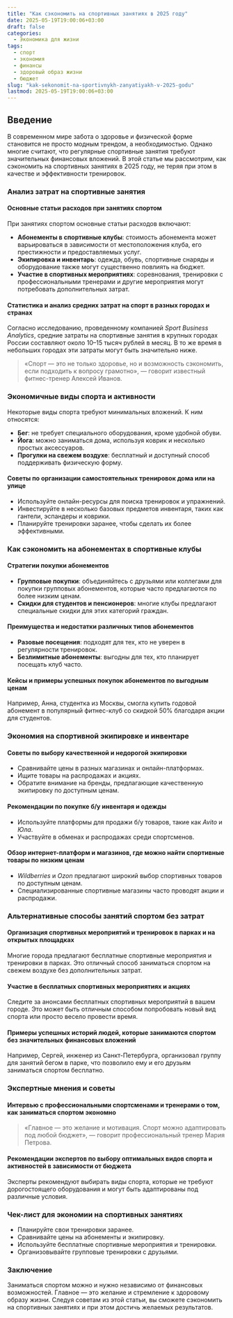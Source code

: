 ```yaml
---
title: "Как сэкономить на спортивных занятиях в 2025 году"
date: 2025-05-19T19:00:06+03:00
draft: false
categories:
  - Экономика для жизни
tags:
  - спорт
  - экономия
  - финансы
  - здоровый образ жизни
  - бюджет
slug: "kak-sekonomit-na-sportivnykh-zanyatiyakh-v-2025-godu"
lastmod: 2025-05-19T19:00:06+03:00
---
```


## Введение

В современном мире забота о здоровье и физической форме становится не просто модным трендом, а необходимостью. Однако многие считают, что регулярные спортивные занятия требуют значительных финансовых вложений. В этой статье мы рассмотрим, как сэкономить на спортивных занятиях в 2025 году, не теряя при этом в качестве и эффективности тренировок.

### Анализ затрат на спортивные занятия

#### Основные статьи расходов при занятиях спортом

При занятиях спортом основные статьи расходов включают:

- **Абонементы в спортивные клубы**: стоимость абонемента может варьироваться в зависимости от местоположения клуба, его престижности и предоставляемых услуг.
- **Экипировка и инвентарь**: одежда, обувь, спортивные снаряды и оборудование также могут существенно повлиять на бюджет.
- **Участие в спортивных мероприятиях**: соревнования, тренировки с профессиональными тренерами и другие мероприятия могут потребовать дополнительных затрат.

#### Статистика и анализ средних затрат на спорт в разных городах и странах

Согласно исследованию, проведенному компанией *Sport Business Analytics*, средние затраты на спортивные занятия в крупных городах России составляют около 10–15 тысяч рублей в месяц. В то же время в небольших городах эти затраты могут быть значительно ниже.

> «Спорт — это не только здоровье, но и возможность сэкономить, если подходить к вопросу грамотно», — говорит известный фитнес-тренер Алексей Иванов.

### Экономичные виды спорта и активности

Некоторые виды спорта требуют минимальных вложений. К ним относятся:

- **Бег**: не требует специального оборудования, кроме удобной обуви.
- **Йога**: можно заниматься дома, используя коврик и несколько простых аксессуаров.
- **Прогулки на свежем воздухе**: бесплатный и доступный способ поддерживать физическую форму.

#### Советы по организации самостоятельных тренировок дома или на улице

- Используйте онлайн-ресурсы для поиска тренировок и упражнений.
- Инвестируйте в несколько базовых предметов инвентаря, таких как гантели, эспандеры и коврики.
- Планируйте тренировки заранее, чтобы сделать их более эффективными.

### Как сэкономить на абонементах в спортивные клубы

#### Стратегии покупки абонементов

- **Групповые покупки**: объединяйтесь с друзьями или коллегами для покупки групповых абонементов, которые часто предлагаются по более низким ценам.
- **Скидки для студентов и пенсионеров**: многие клубы предлагают специальные скидки для этих категорий граждан.

#### Преимущества и недостатки различных типов абонементов

- **Разовые посещения**: подходят для тех, кто не уверен в регулярности тренировок.
- **Безлимитные абонементы**: выгодны для тех, кто планирует посещать клуб часто.

#### Кейсы и примеры успешных покупок абонементов по выгодным ценам

Например, Анна, студентка из Москвы, смогла купить годовой абонемент в популярный фитнес-клуб со скидкой 50% благодаря акции для студентов.

### Экономия на спортивной экипировке и инвентаре

#### Советы по выбору качественной и недорогой экипировки

- Сравнивайте цены в разных магазинах и онлайн-платформах.
- Ищите товары на распродажах и акциях.
- Обратите внимание на бренды, предлагающие качественную экипировку по доступным ценам.

#### Рекомендации по покупке б/у инвентаря и одежды

- Используйте платформы для продажи б/у товаров, такие как *Avito* и *Юла*.
- Участвуйте в обменах и распродажах среди спортсменов.

#### Обзор интернет-платформ и магазинов, где можно найти спортивные товары по низким ценам

- *Wildberries* и *Ozon* предлагают широкий выбор спортивных товаров по доступным ценам.
- Специализированные спортивные магазины часто проводят акции и распродажи.

### Альтернативные способы занятий спортом без затрат

#### Организация спортивных мероприятий и тренировок в парках и на открытых площадках

Многие города предлагают бесплатные спортивные мероприятия и тренировки в парках. Это отличный способ заниматься спортом на свежем воздухе без дополнительных затрат.

#### Участие в бесплатных спортивных мероприятиях и акциях

Следите за анонсами бесплатных спортивных мероприятий в вашем городе. Это может быть отличным способом попробовать новый вид спорта или просто весело провести время.

#### Примеры успешных историй людей, которые занимаются спортом без значительных финансовых вложений

Например, Сергей, инженер из Санкт-Петербурга, организовал группу для занятий бегом в парке, что позволило ему и его друзьям заниматься спортом бесплатно.

### Экспертные мнения и советы

#### Интервью с профессиональными спортсменами и тренерами о том, как заниматься спортом экономно

> «Главное — это желание и мотивация. Спорт можно адаптировать под любой бюджет», — говорит профессиональный тренер Мария Петрова.

#### Рекомендации экспертов по выбору оптимальных видов спорта и активностей в зависимости от бюджета

Эксперты рекомендуют выбирать виды спорта, которые не требуют дорогостоящего оборудования и могут быть адаптированы под различные условия.

### Чек-лист для экономии на спортивных занятиях

- Планируйте свои тренировки заранее.
- Сравнивайте цены на абонементы и экипировку.
- Используйте бесплатные спортивные мероприятия и тренировки.
- Организовывайте групповые тренировки с друзьями.

### Заключение

Заниматься спортом можно и нужно независимо от финансовых возможностей. Главное — это желание и стремление к здоровому образу жизни. Следуя советам из этой статьи, вы сможете сэкономить на спортивных занятиях и при этом достичь желаемых результатов.

